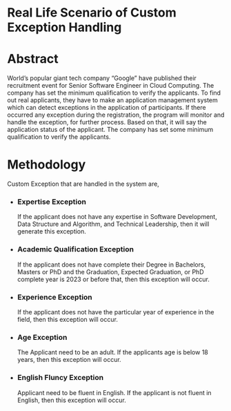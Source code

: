 # Real Life Scenario of Custom Exception Handling  

# Abstract

World’s popular giant tech company “Google” have published their recruitment event for Senior Software Engineer in Cloud Computing. The company has set the minimum qualification to verify the applicants. To find out real applicants, they have to make an application management system which can detect exceptions in the application of participants. If there occurred any exception during the registration, the program will monitor and handle the exception, for further process. Based on that, it will say the application status of the applicant. The company has set some minimum qualification to verify the applicants. 

# Methodology

Custom Exception that are handled in the system are,
* ### Expertise Exception
  If the applicant does not have any expertise in Software Development, Data Structure and Algorithm, and Technical Leadership, then it will     generate this exception.

* ### Academic Qualification Exception
  If the applicant does not have complete their Degree in Bachelors, Masters or PhD and the Graduation, Expected Graduation, or PhD complete     year is 2023 or before that, then this exception will occur.   

*	### Experience Exception
    If the applicant does not have the particular year of experience in the field, then this exception will occur.   

*	### Age Exception
    The Applicant need to be an adult. If the applicants age is below 18 years, then this exception will occur.

* ### English Fluncy Exception
   Applicant need to be fluent in English. If the applicant is not fluent in English, then this exception will occur.

